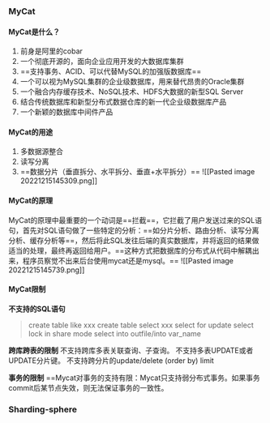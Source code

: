 ### MyCat

#### MyCat是什么？

1. 前身是阿里的cobar
2. 一个彻底开源的，面向企业应用开发的大数据库集群
3. ==支持事务、ACID、可以代替MySQL的加强版数据库==
4. 一个可以视为MySQL集群的企业级数据库，用来替代昂贵的Oracle集群
5. 一个融合内存缓存技术、NoSQL技术、HDFS大数据的新型SQL Server
6. 结合传统数据库和新型分布式数据仓库的新一代企业级数据库产品
7. 一个新颖的数据库中间件产品

#### MyCat的用途

1. 多数据源整合
2. 读写分离
3. ==数据分片（垂直拆分、水平拆分、垂直+水平拆分）==
 ![[Pasted image 20221215145309.png]]

#### MyCat的原理

MyCat的原理中最重要的一个动词是==拦截==，它拦截了用户发送过来的SQL语句，首先对SQL语句做了一些特定的分析：==如分片分析、路由分析、读写分离分析、缓存分析等==，然后将此SQL发往后端的真实数据库，并将返回的结果做适当的处理，最终再返回给用户。==这种方式把数据库的分布式从代码中解耦出来，程序员察觉不出来后台使用mycat还是mysql。==
![[Pasted image 20221215145739.png]]

#### MyCat限制

**不支持的SQL语句**
>create table like xxx
  create table select xxx
  select for update
  select lock in share mode
  select into outfile/into var_name

**跨库跨表的限制**
不支持跨库多表关联查询、子查询。
不支持多表UPDATE或者UPDATE分片键。
不支持跨分片的update/delete (order by) limit

**事务的限制**
==Mycat对事务的支持有限：Mycat只支持弱分布式事务。如果事务commit后某节点失效，则无法保证事务的一致性。

### Sharding-sphere

